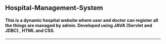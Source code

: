## Hospital-Management-System

#### This is a dynamic hospital website where user and doctor can register all the things are managed by admin. Developed using JAVA (Servlet and JDBC) , HTML and CSS.

-----